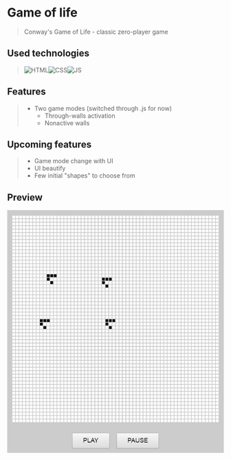 # Game of life
> Conway's Game of Life - classic zero-player game

## Used technologies
> <img alt="HTML" src="https://image.freepik.com/free-icon/html-file-with-code-symbol_318-45756.jpg" width="100"/><img alt="CSS" src="https://image.freepik.com/free-icon/css-file-format-symbol_318-45329.jpg" width="100"/><img alt="JS" src="https://image.freepik.com/free-icon/js-file-format-symbol_318-45823.jpg" width="100"/>

## Features
> * Two game modes (switched through .js for now)
>     * Through-walls activation
>     * Nonactive walls

## Upcoming features
> * Game mode change with UI
> * UI beautify
> * Few initial "shapes" to choose from

## Preview
<img src="https://github.com/Emzawadzki/GameOfLife/blob/master/layout-preview.jpg" alt="Layout preview"/>
